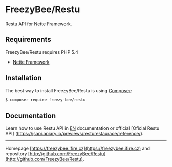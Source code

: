 FreezyBee/Restu
======

Restu API for Nette Framework.


Requirements
------------

FreezyBee/Restu requires PHP 5.4

- [Nette Framework](https://github.com/nette/nette)


Installation
------------

The best way to install FreezyBee/Restu is using [Composer](http://getcomposer.org/):

```sh
$ composer require freezy-bee/restu
```


Documentation
------------

Learn how to use Restu API in 
[EN](https://github.com/FreezyBee/Restu/blob/master/docs/en/index.md)
documentation or 
official [Oficial Restu API] (https://jsapi.apiary.io/previews/resturestaurace/reference/).



-----

Homepage [https://freezybee.ifire.cz](https://freezybee.ifire.cz) and repository [http://github.com/FreezyBee/Restu](http://github.com/FreezyBee/Restu).
